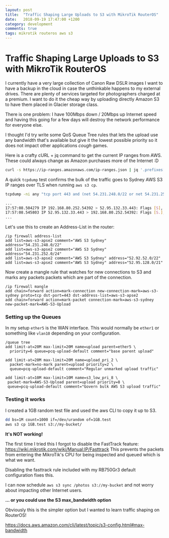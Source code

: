 ```yaml
---
layout: post
title:  "Traffic Shaping Large Uploads to S3 with MikroTik RouterOS"
date:   2018-09-19 17:47:00 +1200
category: development
comments: true
tags: mikrotik routeros aws s3
---
```

# Traffic Shaping Large Uploads to S3 with MikroTik RouterOS

I currently have a very large collection of Canon Raw DSLR images I want to have a backup
in the cloud in case the unthinkable happens to my external drives. There are plenty of services targeted for photographers charged at
a premium. I want to do it the cheap way by uploading directly Amazon S3 to have them placed
in Glacier storage class.

There is one problem: I have 100Mbps down / 20Mbps up Internet speed and having this going
for a few days will destroy the network performance for everyone else.

I thought I'd try write some QoS Queue Tree rules that lets the upload use any bandwidth that's available but give it the lowest
possible priority so it does not impact other applications *cough* games.

Here is a crafty cURL + jq command to get the current IP ranges from AWS. These could always change as Amazon purchases more of the Internet :D

```bash
curl -s https://ip-ranges.amazonaws.com/ip-ranges.json | jq '.prefixes[] | select(.region == "ap-southeast-2" and .service == "S3").ip_prefix'
```

A quick `tcpdump` test confirms the bulk of the traffic goes to Sydney AWS S3 IP ranges over TLS when running `aws s3 cp`.

```bash
tcpdump -ni any "tcp port 443 and (net 54.231.248.0/22 or net 54.231.252.0/24 or net 52.92.52.0/22 or net 52.95.128.0/21)"

...
17:57:08.504279 IP 192.168.80.252.54392 > 52.95.132.33.443: Flags [S], seq 4232311673, win 29200, options [mss 1460,sackOK,TS val 770488105 ecr 0,nop,wscale 7], length 0
17:57:08.545803 IP 52.95.132.33.443 > 192.168.80.252.54392: Flags [S.], seq 3514300483, ack 4232311674, win 29200, options [mss 1432,wscale 8,nop,sackOK,nop,nop], length 0
...
```

Let's use this to create an Address-List in the router:

    /ip firewall address-list
    add list=aws-s3-apse2 comment="AWS S3 Sydney" address="54.231.248.0/22"
    add list=aws-s3-apse2 comment="AWS S3 Sydney" address="54.231.252.0/24"
    add list=aws-s3-apse2 comment="AWS S3 Sydney" address="52.92.52.0/22"
    add list=aws-s3-apse2 comment="AWS S3 Sydney" address="52.95.128.0/21"

Now create a mangle rule that watches for new connections to S3 and marks any packets packets which are part of the connection.

    /ip firewall mangle
    add chain=forward action=mark-connection new-connection-mark=aws-s3-sydney proto=tcp dst-port=443 dst-address-list=aws-s3-apse2
    add chain=forward action=mark-packet connection-mark=aws-s3-sydney new-packet-mark=AWS-S3-Upload

### Setting up the Queues

In my setup `ether5` is the WAN interface. This would normally be `ether1` or something like `vlan10` depending on your configuration.

    /queue tree
    add limit-at=20M max-limit=20M name=upload parent=ether5 \
      priority=6 queue=pcq-upload-default comment="base parent upload"

    add limit-at=20M max-limit=20M name=upload_pri_2 \
      packet-mark=no-mark parent=upload priority=2 \
      queue=pcq-upload-default comment="Regular unmarked upload traffic"

    add limit-at=10M max-limit=10M name=s3_low_pri_8 \
     packet-mark=AWS-S3-Upload parent=upload priority=8 \
     queue=pcq-upload-default comment="Govern bulk AWS S3 upload traffic"

### Testing it works

I created a 1GB random test file and used the aws CLI to copy it up to S3.

```bash
dd bs=1M count=1000 if=/dev/urandom of=1GB.test
aws s3 cp 1GB.test s3://my-bucket/
```

**It's NOT working!**

The first time I tried this I forgot to disable the FastTrack feature: https://wiki.mikrotik.com/wiki/Manual:IP/Fasttrack
This prevents the packets from entering the MikroTik's CPU for being inspected and queued which is what we want.

Disabling the fasttrack rule included with my RB750Gr3 default configuration fixes this.


I can now schedule `aws s3 sync /photos s3://my-bucket`
and not worry about impacting other Internet users.


**... or you could use the S3 max_bandwidth option**

Obviously this is the simpler option but I wanted to learn traffic shaping on RouterOS!

https://docs.aws.amazon.com/cli/latest/topic/s3-config.html#max-bandwidth
